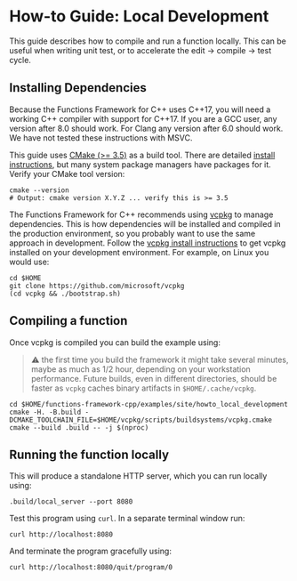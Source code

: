 # How-to Guide: Local Development

[vcpkg-gh]: https://github.com/microsoft/vcpkg
[vcpkg-install]: https://github.com/microsoft/vcpkg#getting-started
[cmake]: https://cmake.org
[cmake-install]: https://cmake.org/install/

This guide describes how to compile and run a function locally. This can be
useful when writing unit test, or to accelerate the edit -> compile -> test
cycle.

## Installing Dependencies

Because the Functions Framework for C++ uses C++17, you will need a working C++
compiler with support for C++17. If you are a GCC user, any version after 8.0
should work. For Clang any version after 6.0 should work. We have not tested
these instructions with MSVC.

This guide uses [CMake (>= 3.5)][cmake] as a build tool. There are detailed
[install instructions][cmake-install], but many system package managers have
packages for it. Verify your CMake tool version:

```shell
cmake --version
# Output: cmake version X.Y.Z ... verify this is >= 3.5
```

The Functions Framework for C++ recommends using [vcpkg][vcpkg-gh] to manage
dependencies. This is how dependencies will be installed and compiled in the
production environment, so you probably want to use the same approach in
development. Follow the [vcpkg install instructions][vcpkg-install] to get
vcpkg installed on your development environment. For example, on Linux you
would use:

```shell
cd $HOME
git clone https://github.com/microsoft/vcpkg
(cd vcpkg && ./bootstrap.sh)
```

## Compiling a function

Once vcpkg is compiled you can build the example using:

> :warning: the first time you build the framework it might take several
> minutes, maybe as much as 1/2 hour, depending on your workstation
> performance. Future builds, even in different directories, should be
> faster as `vcpkg` caches binary artifacts in `$HOME/.cache/vcpkg`.

```shell
cd $HOME/functions-framework-cpp/examples/site/howto_local_development
cmake -H. -B.build -DCMAKE_TOOLCHAIN_FILE=$HOME/vcpkg/scripts/buildsystems/vcpkg.cmake
cmake --build .build -- -j $(nproc)
```

## Running the function locally

This will produce a standalone HTTP server, which you can run locally using:

```shell 
.build/local_server --port 8080
```

Test this program using `curl`. In a separate terminal window run:

```shell
curl http://localhost:8080
```

And terminate the program gracefully using:

```shell
curl http://localhost:8080/quit/program/0
```
